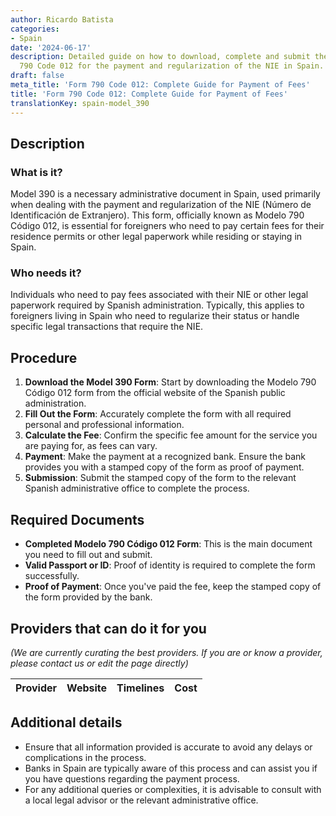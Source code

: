 ```yaml
---
author: Ricardo Batista
categories:
- Spain
date: '2024-06-17'
description: Detailed guide on how to download, complete and submit the Model
  790 Code 012 for the payment and regularization of the NIE in Spain.
draft: false
meta_title: 'Form 790 Code 012: Complete Guide for Payment of Fees'
title: 'Form 790 Code 012: Complete Guide for Payment of Fees'
translationKey: spain-model_390
---
```



## Description
### What is it?
Model 390 is a necessary administrative document in Spain, used primarily when dealing with the payment and regularization of the NIE (Número de Identificación de Extranjero). This form, officially known as Modelo 790 Código 012, is essential for foreigners who need to pay certain fees for their residence permits or other legal paperwork while residing or staying in Spain.

### Who needs it?
Individuals who need to pay fees associated with their NIE or other legal paperwork required by Spanish administration. Typically, this applies to foreigners living in Spain who need to regularize their status or handle specific legal transactions that require the NIE.

## Procedure
1. **Download the Model 390 Form**: Start by downloading the Modelo 790 Código 012 form from the official website of the Spanish public administration.
2. **Fill Out the Form**: Accurately complete the form with all required personal and professional information.
3. **Calculate the Fee**: Confirm the specific fee amount for the service you are paying for, as fees can vary.
4. **Payment**: Make the payment at a recognized bank. Ensure the bank provides you with a stamped copy of the form as proof of payment.
5. **Submission**: Submit the stamped copy of the form to the relevant Spanish administrative office to complete the process.

## Required Documents
- **Completed Modelo 790 Código 012 Form**: This is the main document you need to fill out and submit.
- **Valid Passport or ID**: Proof of identity is required to complete the form successfully.
- **Proof of Payment**: Once you've paid the fee, keep the stamped copy of the form provided by the bank.

## Providers that can do it for you
_(We are currently curating the best providers. If you are or know a provider, please contact us or edit the page directly)_

| Provider        |     Website     |     Timelines    |       Cost      |
| --------------- | --------------- |  :-------------: | :-------------: |

## Additional details
- Ensure that all information provided is accurate to avoid any delays or complications in the process.
- Banks in Spain are typically aware of this process and can assist you if you have questions regarding the payment process.
- For any additional queries or complexities, it is advisable to consult with a local legal advisor or the relevant administrative office.
